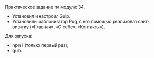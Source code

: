 Практическое задание по модулю 34.

* Установил и настроил Gulp.
* Установили шаблонизатор Pug, с его помощью реализовал сайт-визитку («Главная», «О себе», «Контакты»).

Для запуска:

* npm i (только первый раз);
* gulp.